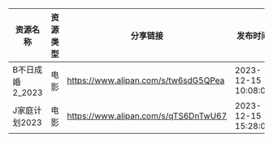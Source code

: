 | 资源名称        | 资源类型 | 分享链接                                 | 发布时间                |
| ----------- | ---- | ------------------------------------ | ------------------- |
| B不日成婚2_2023 | 电影   | https://www.alipan.com/s/tw6sdG5QPea | 2023-12-15 10:08:05 |
| J家庭计划2023   | 电影   | https://www.alipan.com/s/qTS6DnTwU67 | 2023-12-15 15:28:04 |
